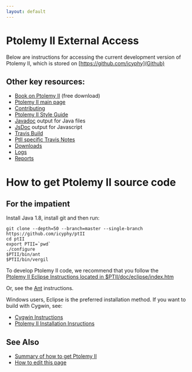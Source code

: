 ```yaml
---
layout: default
---
```

# Ptolemy II External Access
Below are instructions for accessing the current development version of Ptolemy II, which is stored on [https://github.com/icyphy](Github)

## Other key resources:

* [Book on Ptolemy II](https://ptolemy.berkeley.edu/systems) (free download)
* [Ptolemy II main page](https://ptolemy.berkeley.edu/ptolemyII)
* [Contributing](https://github.com/icyphy/ptII/blob/master/CONTRIBUTING.md)
 * [Ptolemy II Style Guide](https://www2.eecs.berkeley.edu/Pubs/TechRpts/2014/EECS-2014-164.html)
* [Javadoc](https://icyphy.github.io/ptII-test/doc/codeDoc/) output for Java files
* [JsDoc](https://icyphy.github.io/ptII-test/doc/codeDoc/js/index.html) output for Javascript
* [Travis Build](https://travis-ci.org/icyphy/ptII)
 * [PtII specific Travis Notes](https://wiki.eecs.berkeley.edu/ptexternal/Main/Travis)
 * [Downloads](https://icyphy.github.io/ptII-test/downloads/index.html)
 * [Logs](https://icyphy.github.io/ptII-test/logs/index.html)
 * [Reports](https://icyphy.github.io/ptII-test/reports/index.html)

# How to get Ptolemy II source code
## For the impatient

Install Java 1.8, install git and then run:

```
git clone --depth=50 --branch=master --single-branch https://github.com/icyphy/ptII
cd ptII
export PTII=`pwd`
./configure
$PTII/bin/ant
$PTII/bin/vergil
```

To develop Ptolemy II code, we recommend that you follow the  
[Ptolemy II Eclipse Instructions located in $PTII/doc/eclipse/index.htm](https://cdn.rawgit.com/icyphy/ptII/d3d13556/doc/eclipse/index.htm)

Or, see the [Ant](https://cdn.rawgit.com/icyphy/ptII/0e6c0a96/doc/coding/ant.htm) instructions.

Windows users, Eclipse is the preferred installation method.  If you want to build with Cygwin, see:

* [Cygwin Instructions](https://ptolemy.berkeley.edu/ptolemyII/ptIIlatest/cygwin.htm)
* [Ptolemy II Installation Insructions](https://ptolemy.berkeley.edu/ptolemyII/ptIIlatest/ptII/doc/install.htm)

## See Also
* [Summary of how to get Ptolemy II](summaryOfHowToGetPtII.html)
* [How to edit this page](edit.html)
